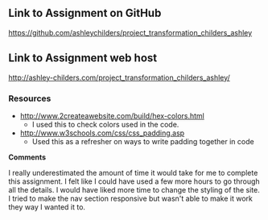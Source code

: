 ## Link to Assignment on GitHub
https://github.com/ashleychilders/project_transformation_childers_ashley

## Link to Assignment web host
http://ashley-childers.com/project_transformation_childers_ashley/

### Resources

-  http://www.2createawebsite.com/build/hex-colors.html
	- I used this to check colors used in the code.
- http://www.w3schools.com/css/css_padding.asp
    - Used this as a refresher on ways to write padding together in code

**Comments**

I really underestimated the amount of time it would take for me to complete this assignment. I felt like I could have used a few more hours to go through all the details. I would have liked more time to change the styling of the site. I tried to make the nav section responsive but wasn't able to make it work they way I wanted it to.
